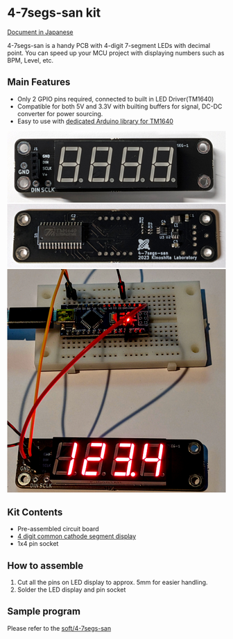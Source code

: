 # 4-7segs-san kit

[Document in Japanese](README_ja.md)

4-7segs-san is a handy PCB with 4-digit 7-segment LEDs with decimal point.
You can speed up your MCU project with displaying numbers such as BPM, Level, etc.

## Main Features

- Only 2 GPIO pins required, connected to built in LED Driver(TM1640)
- Compatible for both 5V and 3.3V with builting buffers for signal,  DC-DC converter for power sourcing.
- Easy to use with [dedicated Arduino library for TM1640](./soft/4-7segs-san/TM1640.h)

![](img/front.jpg)
![](img/back.jpg)
![](img/with_arduino.jpg)

## Kit Contents

- Pre-assembled circuit board
- [4 digit common cathode segment display](https://www.lcsc.com/product-detail/_Shenzhen-Zhihao-Elec-_C54396.html)
- 1x4 pin socket

## How to assemble

1. Cut all the pins on LED display to approx. 5mm for easier handling.
2. Solder the LED display and pin socket

## Sample program

Please refer to the [soft/4-7segs-san](soft/4-7segs-san)
